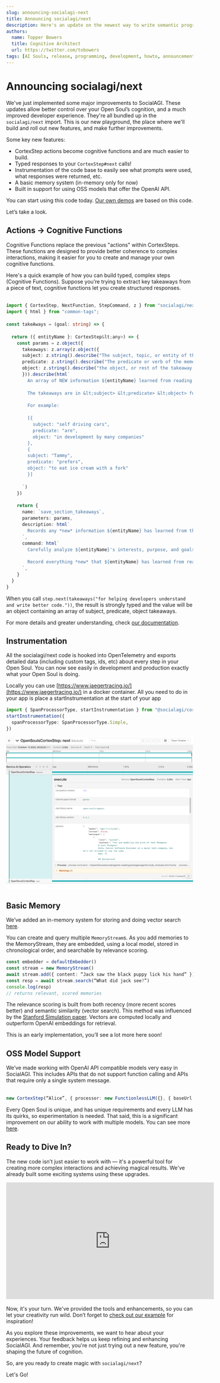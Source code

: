 ```yaml
---
slug: announcing-socialagi-next
title: Announcing socialagi/next
description: Here's an update on the newest way to write semantic programs and create Open Souls.
authors:
  name: Topper Bowers
  title: Cognitive Architect
  url: https://twitter.com/tobowers
tags: [AI Souls, release, programming, development, howto, announcement]
---
```


# Announcing socialagi/next

We've just implemented some major improvements to SocialAGI. These updates allow better control over your Open Soul’s cognition, and a much improved developer experience. They're all bundled up in the `socialagi/next` import. This is our new playground, the place where we'll build and roll out new features, and make further improvements.

Some key new features:

* CortexStep actions become cognitive functions and are much easier to build.
* Typed responses to your `CortexStep#next` calls!
* Instrumentation of the code base to easily see what prompts were used, what responses were returned, etc.
* A basic memory system (in-memory only for now)
* Built in support for using OSS models that offer the OpenAI API.

You can start using this code today. [Our own demos](http://historicdemo.chat) are based on this code.

Let’s take a look.

## Actions -> Cognitive Functions

Cognitive Functions replace the previous "actions" within CortexSteps. These functions are designed to provide better coherence to complex interactions, making it easier for you to create and manage your own cognitive functions.

Here's a quick example of how you can build typed, complex steps (Cognitive Functions). Suppose you’re trying to extract key takeaways from a piece of text, cognitive functions let you create structured responses.

```typescript

import { CortexStep, NextFunction, StepCommand, z } from "socialagi/next";
import { html } from "common-tags";

const takeAways = (goal: string) => {

  return ({ entityName }: CortexStep&lt;any>) => {
    const params = z.object({
      takeaways: z.array(z.object({
      subject: z.string().describe("The subject, topic, or entity of the takeaway."),
      predicate: z.string().describe("The predicate or verb of the memory, e.g. 'is', 'has', 'does', 'said', 'relates to', etc"),
      object: z.string().describe("the object, or rest of the takeaway."),
      })).describe(html`
        An array of NEW information ${entityName} learned from reading this webpage. The takeaways should not repeat anything ${entityName} already knows.

        The takeaways are in &lt;subject> &lt;predicate> &lt;object> format.

        For example:

        [{
          subject: "self driving cars",
          predicate: "are",
          object: "in development by many companies"
        },
        {
        subject: "Tammy",
        predicate: "prefers",
        object: "to eat ice cream with a fork"
        }]

      `)
    })
  
    return {
      name: `save_section_takeaways`,
      parameters: params,
      description: html`
        Records any *new* information ${entityName} has learned from this new part of the webpage, but does not include any information that $   {entityName} already knows. These takeaways are saved in subject, predicate, object format.
      `,
      command: html`
        Carefully analyze ${entityName}'s interests, purpose, and goals (especially ${goal}).

        Record everything *new* that ${entityName} has learned from reading this part of the webpage. Do not include any information that they already   know. Takeaways should be interesting, surprising, or useful in pursuing ${entityName}'s goals.
      `,
    }
  }
}

```

When you call `step.next(takeaways("for helping developers understand and write better code."))`, the result is strongly typed and the value will be an object containing an array of subject, predicate, object takeaways.

For more details and greater understanding, check [our documentation](https://www.socialagi.dev/CortexStep/actions).

## Instrumentation

All the socialagi/next code is hooked into OpenTelemetry and exports detailed data (including custom tags, ids, etc) about every step in your Open Soul. You can now see easily in development and production exactly what your Open Soul is doing.

Locally you can use [https://www.jaegertracing.io/](https://www.jaegertracing.io/) in a docker container. All you need to do in your app is place a startInstrumentation at the start of your app

```typescript
import { SpanProcessorType, startInstrumentation } from "@socialagi/core/next";
startInstrumentation({
  spanProcessorType: SpanProcessorType.Simple,
})
```


![A screenshot of the Jaeger interface](images/announcing-social-agi-next/jaeger.png)

## Basic Memory

We’ve added an in-memory system for storing and doing vector search [here](https://github.com/opensouls/SocialAGI/blob/main/memory/src/MemoryStream.ts).

You can create and query multiple `MemoryStream`s. As you add memories to the MemoryStream, they are embedded, using a local model, stored in chronological order, and searchable by relevance scoring.

```typescript
const embedder = defaultEmbedder() 
const stream = new MemoryStream()
await stream.add({ content: “Jack saw the black puppy lick his hand” })
const resp = await stream.search(“What did jack see?”)
console.log(resp)
// returns relevant, scored memories
```

The relevance scoring is built from both recency (more recent scores better) and semantic similarity (vector search). This method was influenced by the [Stanford Simulation paper](https://arxiv.org/abs/2304.03442). Vectors are computed locally and outperform OpenAI embeddings for retrieval.

This is an early implementation, you’ll see a lot more here soon!


## OSS Model Support

We’ve made working with OpenAI API compatible models very easy in SocialAGI. This includes APIs that do not support function calling and APIs that require only a single system message.

```typescript

new CortexStep(“Alice”, { processor: new FunctionlessLLM({}, { baseUrl: "http://localhost:1234"}) })
```  

Every Open Soul is unique, and has unique requirements and every LLM has its quirks, so experimentation is needed. That said, this is a significant improvement on our ability to work with multiple models. You can see more [here](https://www.socialagi.dev/languageModels).


## Ready to Dive In?

The new code isn’t just easier to work with — it's a powerful tool for creating more complex interactions and achieving magical results. We've already built some exciting systems using these upgrades.

<iframe width="560" height="315" src="https://www.youtube-nocookie.com/embed/bVxSk6Typ90?si=yJl-U3tp_r3oDFfO" title="YouTube video player" frameborder="0" allow="accelerometer; autoplay; clipboard-write; encrypted-media; gyroscope; picture-in-picture; web-share" allowfullscreen></iframe>

Now, it's your turn. We've provided the tools and enhancements, so you can let your creativity run wild. Don’t forget to [check out our example](https://www.socialagi.dev/examples) for inspiration!

As you explore these improvements, we want to hear about your experiences. Your feedback helps us keep refining and enhancing SocialAGI. And remember, you're not just trying out a new feature, you're shaping the future of cognition.

So, are you ready to create magic with `socialagi/next`?

Let's Go!
